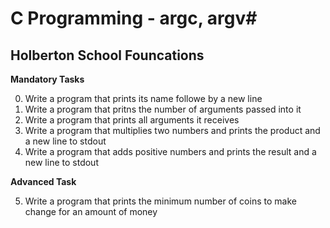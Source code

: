 # C Programming - argc, argv#
## Holberton School Founcations ##

 **Mandatory Tasks**

0. Write a program that prints its name followe by a new line
1. Write a program that pritns the number of arguments passed into it
2. Write a program that prints all arguments it receives
3. Write a program that multiplies two numbers and prints the product and a new line to stdout
4. Write a program that adds positive numbers and prints the result and a new line to stdout

**Advanced Task**

5. Write a program that prints the minimum number of coins to make change for an amount of money
